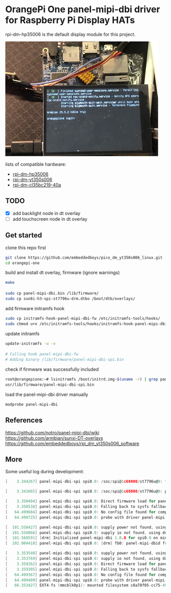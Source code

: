 # OrangePi One panel-mipi-dbi driver for Raspberry Pi Display HATs

rpi-dm-hp35006 is the default display module for this project.

![pic](./assets/rpi-dm-on-orangepi-one.jpg)

lists of compatible hardware:

- [rpi-dm-hp35006]()
- [rpi-dm-yt350s006]()
- [rpi-dm-cl35bc219-40a]()

## TODO

- [x] add backlight node in dt overlay
- [ ] add touchscreen node in dt overlay

## Get started

clone this repo first

```bash
git clone https://github.com/embeddedboys/pico_dm_yt350s006_linux.git
cd orangepi-one
```

build and install dt overlay, firmware (ignore warnings)

```bash
make

sudo cp panel-mipi-dbi.bin /lib/firmware/
sudo cp sun8i-h3-spi-st7796u-drm.dtbo /boot/dtb/overlays/
```

add firmware initramfs hook

```bash
sudo cp initramfs-hook-panel-mipi-dbi-fw /etc/initramfs-tools/hooks/
sudo chmod u+x /etc/initramfs-tools/hooks/initramfs-hook-panel-mipi-dbi-fw
```

update initramfs

```bash
update-initramfs -u -v

# Calling hook panel-mipi-dbi-fw
# Adding binary /lib/firmware/panel-mipi-dbi-spi.bin
```

check if firmware was successfully included

```bash
root@orangepione:~# lsinitramfs /boot/initrd.img-$(uname -r) | grep panel-mipi-dbi-spi.bin
usr/lib/firmware/panel-mipi-dbi-spi.bin
```

load the panel-mipi-dbi driver manually
```bash
modprobe panel-mipi-dbi
```

## References

https://github.com/notro/panel-mipi-dbi/wiki
https://github.com/armbian/sunxi-DT-overlays
https://github.com/embeddedboys/rpi_dm_yt350s006_software

## More

Some useful log during development:

```c
[    3.344267] panel-mipi-dbi-spi spi0.0: /soc/spi@1c68000/st7796u@0: failed to get panel-timing (error=-2)
```

```c
[    3.341665] panel-mipi-dbi-spi spi0.0: /soc/spi@1c68000/st7796u@0: panel-timing out of bounds
```

```c
[    3.350494] panel-mipi-dbi-spi spi0.0: Direct firmware load for panel-mipi-dbi-spi.bin failed with error -2
[    3.350538] panel-mipi-dbi-spi spi0.0: Falling back to sysfs fallback for: panel-mipi-dbi-spi.bin
[   64.499684] panel-mipi-dbi-spi spi0.0: No config file found for compatible 'panel-mipi-dbi-spi' (error=-110)
[   64.499725] panel-mipi-dbi-spi spi0.0: probe with driver panel-mipi-dbi-spi failed with error -110
```

```c
[  101.558427] panel-mipi-dbi-spi spi0.0: supply power not found, using dummy regulator
[  101.558866] panel-mipi-dbi-spi spi0.0: supply io not found, using dummy regulator
[  101.568591] [drm] Initialized panel-mipi-dbi 1.0.0 for spi0.0 on minor 2
[  102.004418] panel-mipi-dbi-spi spi0.0: [drm] fb0: panel-mipi-dbid frame buffer device
```

```c
[    3.353540] panel-mipi-dbi-spi spi0.0: supply power not found, using dummy regulator
[    3.353769] panel-mipi-dbi-spi spi0.0: supply io not found, using dummy regulator
[    3.359262] panel-mipi-dbi-spi spi0.0: Direct firmware load for panel-mipi-dbi-spi.bin failed with error -2
[    3.359305] panel-mipi-dbi-spi spi0.0: Falling back to sysfs fallback for: panel-mipi-dbi-spi.bin
[   64.499367] panel-mipi-dbi-spi spi0.0: No config file found for compatible 'panel-mipi-dbi-spi' (error=-110)
[   64.499409] panel-mipi-dbi-spi spi0.0: probe with driver panel-mipi-dbi-spi failed with error -110
[   66.353427] EXT4-fs (mmcblk0p1): mounted filesystem c8a78f05-cc75-4985-a1b3-b0b16465824d ro with writeback data mode. Quota mode: none.
```

